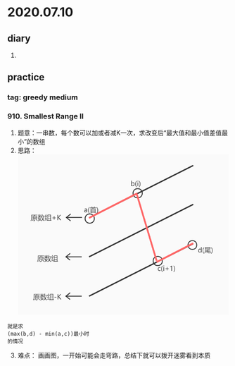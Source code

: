 # 2020.07.10
## diary
1. 
## practice
### tag: greedy medium
### 910. Smallest Range II
1. 题意：一串数，每个数可以加或者减K一次，求改变后“最大值和最小值差值最小”的数组
2. 思路：
![910图示](https://github.com/moutine/LeetCode/blob/master/images/910.jpg)
```
就是求
(max(b,d) - min(a,c))最小时
的情况
```
3. 难点： 画画图，一开始可能会走弯路，总结下就可以拨开迷雾看到本质
